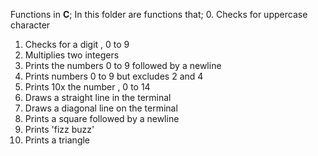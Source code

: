 Functions in **C**;
In this folder are functions that;
0. Checks for uppercase character
1. Checks for a digit , 0 to 9
2. Multiplies two integers
3. Prints the numbers 0 to 9 followed by a newline
4. Prints numbers 0 to 9 but excludes 2 and 4
5. Prints 10x the number , 0 to 14
6. Draws a straight line in the terminal
7. Draws a diagonal line on the terminal
8. Prints a square followed by a newline
9. Prints 'fizz buzz'
10. Prints a triangle
